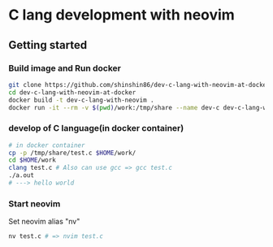 # C lang development with neovim

## Getting started

### Build image and Run docker

```bash
git clone https://github.com/shinshin86/dev-c-lang-with-neovim-at-docker.git
cd dev-c-lang-with-neovim-at-docker
docker build -t dev-c-lang-with-neovim .
docker run -it --rm -v $(pwd)/work:/tmp/share --name dev-c dev-c-lang-with-neovim /bin/bash
```

### develop of C language(in docker container)

```bash
# in docker container
cp -p /tmp/share/test.c $HOME/work/
cd $HOME/work
clang test.c # Also can use gcc => gcc test.c
./a.out
# ---> hello world
```



### Start neovim

Set neovim alias "nv"

```bash
nv test.c # => nvim test.c
```